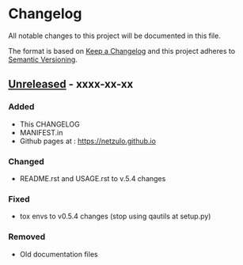 # Changelog
All notable changes to this project will be documented in this file.

The format is based on [Keep a Changelog](http://keepachangelog.com/en/1.0.0/)
and this project adheres to [Semantic Versioning](http://semver.org/spec/v2.0.0.html).

## [Unreleased] - xxxx-xx-xx

### Added
- This CHANGELOG
- MANIFEST.in
- Github pages at : https://netzulo.github.io

### Changed
- README.rst and USAGE.rst to v.5.4 changes

### Fixed
- tox envs to v0.5.4 changes (stop using qautils at setup.py)

### Removed
- Old documentation files


[Unreleased]: https://github.com/netzulo/qacode/compare/v0.5.7...HEAD
[0.5.7]: https://github.com/netzulo/qacode/compare/v0.5.6...v0.5.7
[0.5.6]: https://github.com/netzulo/qacode/compare/v0.5.6...v0.5.6
[0.5.5]: https://github.com/netzulo/qacode/compare/v0.5.6...v0.5.5
[0.5.4]: https://github.com/netzulo/qacode/compare/v0.5.6...v0.5.4
[0.5.3]: https://github.com/netzulo/qacode/compare/v0.5.6...v0.5.3
[0.5.2]: https://github.com/netzulo/qacode/compare/v0.5.6...v0.5.2
[0.5.1]: https://github.com/netzulo/qacode/compare/v0.4.6...v0.5.1
[0.5.0]: https://github.com/netzulo/qacode/compare/v0.4.6...v0.5.0
[0.4.8]: https://github.com/netzulo/qacode/compare/v0.4.8...v0.4.9
[0.4.7]: https://github.com/netzulo/qacode/compare/v0.4.6...v0.4.7
[0.4.6]: https://github.com/netzulo/qacode/compare/v0.4.5...v0.4.6
[0.4.5]: https://github.com/netzulo/qacode/compare/v0.4.4...v0.4.5
[0.4.4]: https://github.com/netzulo/qacode/compare/v0.4.3...v0.4.4
[0.4.3]: https://github.com/netzulo/qacode/compare/v0.4.2...v0.4.3
[0.4.2]: https://github.com/netzulo/qacode/compare/v0.4.1...v0.4.2
[0.4.1rc-a]: https://github.com/netzulo/qacode/compare/v0.4.1...v0.4.1rc-a
[0.4.1]: https://github.com/netzulo/qacode/compare/v0.4.0...v0.4.1
[0.4.0]: https://github.com/netzulo/qacode/compare/v0.3.9rc-a...v0.4.0
[0.3.9rc-a]: https://github.com/netzulo/qacode/compare/v0.3.9...v0.3.9rc-a
[0.3.9]: https://github.com/netzulo/qacode/compare/v0.3.8rc-c...v0.3.9
[0.3.8rc-c]: https://github.com/netzulo/qacode/compare/v0.3.8rc-b...v0.3.8rc-c
[0.3.8rc-b]: https://github.com/netzulo/qacode/compare/v0.3.8rc-a...v0.3.8rc-b
[0.3.8rc-a]: https://github.com/netzulo/qacode/compare/v0.3.8...v0.3.8rc-a
[0.3.8]: https://github.com/netzulo/qacode/compare/v0.3.7...v0.3.8
[0.3.7]: https://github.com/netzulo/qacode/compare/v0.3.6...v0.3.7
[0.3.6]: https://github.com/netzulo/qacode/compare/v0.3.5...v0.3.6
[0.3.5]: https://github.com/netzulo/qacode/compare/v0.3.4...v0.3.5
[0.3.4]: https://github.com/netzulo/qacode/compare/v0.3.3...v0.3.4
[0.3.3]: https://github.com/netzulo/qacode/compare/v0.3.2...v0.3.3
[0.3.2]: https://github.com/netzulo/qacode/compare/v0.3.1...v0.3.2
[0.3.1]: https://github.com/netzulo/qacode/compare/v0.3.0...v0.3.1
[0.3.0]: https://github.com/netzulo/qacode/compare/v0.2.9...v0.3.0
[0.2.9]: https://github.com/netzulo/qacode/compare/v0.2.8...v0.2.9
[0.2.8]: https://github.com/netzulo/qacode/compare/v0.2.7...v0.2.8
[0.2.7]: https://github.com/netzulo/qacode/compare/v0.2.6...v0.2.7
[0.2.6]: https://github.com/netzulo/qacode/compare/v0.2.5...v0.2.6
[0.2.5]: https://github.com/netzulo/qacode/compare/v0.2.4...v0.2.5
[0.2.4]: https://github.com/netzulo/qacode/compare/v0.2.3...v0.2.4
[0.2.3]: https://github.com/netzulo/qacode/compare/v0.2.2...v0.2.3
[0.2.2]: https://github.com/netzulo/qacode/compare/v0.2.1...v0.2.2
[0.2.1]: https://github.com/netzulo/qacode/compare/v0.2.0...v0.2.1
[0.2.0]: https://github.com/netzulo/qacode/compare/v0.1.9...v0.1.0
[0.1.9]: https://github.com/netzulo/qacode/compare/v0.1.8...v0.1.9
[0.1.8]: https://github.com/netzulo/qacode/compare/v0.1.7...v0.1.8
[0.1.7]: https://github.com/netzulo/qacode/compare/v0.1.6...v0.1.7
[0.1.6]: https://github.com/netzulo/qacode/compare/v0.1.5...v0.1.6
[0.1.5]: https://github.com/netzulo/qacode/compare/v0.1.4...v0.1.5
[0.1.4]: https://github.com/netzulo/qacode/compare/v0.1.3...v0.1.4
[0.1.3]: https://github.com/netzulo/qacode/compare/v0.1.2...v0.1.3
[0.1.2]: https://github.com/netzulo/qacode/compare/v0.1.1...v0.1.2
[0.1.1]: https://github.com/netzulo/qacode/compare/v0.1.0...v0.1.1
[0.1.0]: https://github.com/netzulo/qacode/compare/v0.0.9...v0.1.0
[0.0.9]: https://github.com/netzulo/qacode/compare/v0.0.8...v0.0.9
[0.0.8]: https://github.com/netzulo/qacode/compare/v0.0.7...v0.0.8
[0.0.7]: https://github.com/netzulo/qacode/compare/v0.0.6...v0.0.7
[0.0.6]: https://github.com/netzulo/qacode/compare/v0.0.5...v0.0.6
[0.0.5]: https://github.com/netzulo/qacode/compare/v0.0.4...v0.0.5
[0.0.4]: https://github.com/netzulo/qacode/compare/v0.0.3...v0.0.4
[0.0.3]: https://github.com/netzulo/qacode/compare/v0.0.2...v0.0.3
[0.0.2]: https://github.com/netzulo/qacode/compare/v0.0.1...v0.0.2
[0.0.1]: https://github.com/netzulo/qacode/compare/v0.0.0...v0.0.1
